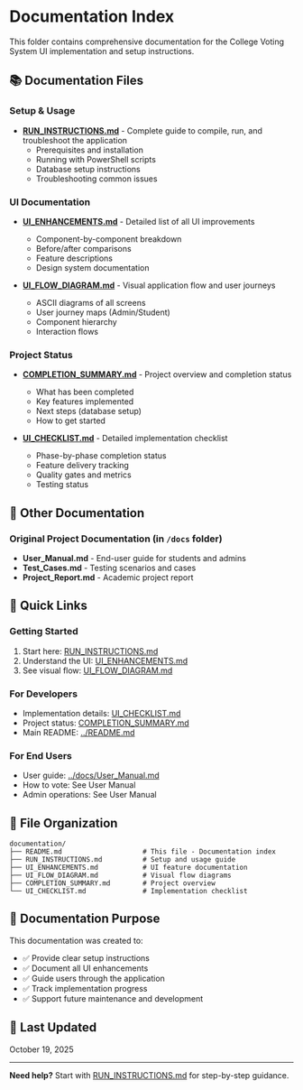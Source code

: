 # Documentation Index

This folder contains comprehensive documentation for the College Voting System UI implementation and setup instructions.

## 📚 Documentation Files

### Setup & Usage
- **[RUN_INSTRUCTIONS.md](RUN_INSTRUCTIONS.md)** - Complete guide to compile, run, and troubleshoot the application
  - Prerequisites and installation
  - Running with PowerShell scripts
  - Database setup instructions
  - Troubleshooting common issues

### UI Documentation
- **[UI_ENHANCEMENTS.md](UI_ENHANCEMENTS.md)** - Detailed list of all UI improvements
  - Component-by-component breakdown
  - Before/after comparisons
  - Feature descriptions
  - Design system documentation

- **[UI_FLOW_DIAGRAM.md](UI_FLOW_DIAGRAM.md)** - Visual application flow and user journeys
  - ASCII diagrams of all screens
  - User journey maps (Admin/Student)
  - Component hierarchy
  - Interaction flows

### Project Status
- **[COMPLETION_SUMMARY.md](COMPLETION_SUMMARY.md)** - Project overview and completion status
  - What has been completed
  - Key features implemented
  - Next steps (database setup)
  - How to get started

- **[UI_CHECKLIST.md](UI_CHECKLIST.md)** - Detailed implementation checklist
  - Phase-by-phase completion status
  - Feature delivery tracking
  - Quality gates and metrics
  - Testing status

## 📖 Other Documentation

### Original Project Documentation (in `/docs` folder)
- **User_Manual.md** - End-user guide for students and admins
- **Test_Cases.md** - Testing scenarios and cases
- **Project_Report.md** - Academic project report

## 🚀 Quick Links

### Getting Started
1. Start here: [RUN_INSTRUCTIONS.md](RUN_INSTRUCTIONS.md)
2. Understand the UI: [UI_ENHANCEMENTS.md](UI_ENHANCEMENTS.md)
3. See visual flow: [UI_FLOW_DIAGRAM.md](UI_FLOW_DIAGRAM.md)

### For Developers
- Implementation details: [UI_CHECKLIST.md](UI_CHECKLIST.md)
- Project status: [COMPLETION_SUMMARY.md](COMPLETION_SUMMARY.md)
- Main README: [../README.md](../README.md)

### For End Users
- User guide: [../docs/User_Manual.md](../docs/User_Manual.md)
- How to vote: See User Manual
- Admin operations: See User Manual

## 📂 File Organization

```
documentation/
├── README.md                    # This file - Documentation index
├── RUN_INSTRUCTIONS.md          # Setup and usage guide
├── UI_ENHANCEMENTS.md           # UI feature documentation
├── UI_FLOW_DIAGRAM.md           # Visual flow diagrams
├── COMPLETION_SUMMARY.md        # Project overview
└── UI_CHECKLIST.md              # Implementation checklist
```

## 🎯 Documentation Purpose

This documentation was created to:
- ✅ Provide clear setup instructions
- ✅ Document all UI enhancements
- ✅ Guide users through the application
- ✅ Track implementation progress
- ✅ Support future maintenance and development

## 📝 Last Updated

October 19, 2025

---

**Need help?** Start with [RUN_INSTRUCTIONS.md](RUN_INSTRUCTIONS.md) for step-by-step guidance.
